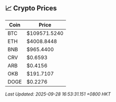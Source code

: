 ## 📈 Crypto Prices

| Coin | Price |
| ---- | ----- |
| BTC | $109571.5240 |
| ETH | $4008.8448 |
| BNB | $965.4400 |
| CRV | $0.6593 |
| ARB | $0.4156 |
| OKB | $191.7107 |
| DOGE | $0.2276 |

_Last Updated: 2025-09-28 16:53:31.151 +0800 HKT_